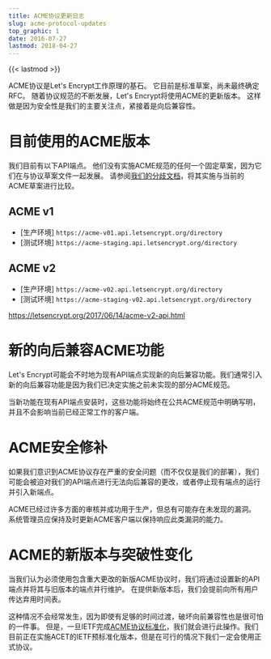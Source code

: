 ```yaml
---
title: ACME协议更新日志
slug: acme-protocol-updates
top_graphic: 1
date: 2016-07-27
lastmod: 2018-04-27
---
```


{{< lastmod >}}

ACME协议是Let's Encrypt工作原理的基石。 它目前是标准草案，尚未最终确定RFC。 随着协议规范的不断发展，Let's Encrypt将使用ACME的更新版本。 这样做是因为安全性是我们的主要关注点，紧接着是向后兼容性。

# 目前使用的ACME版本

我们目前有以下API端点。 他们没有实施ACME规范的任何一个固定草案，因为它们在与协议草案文件一起发展。 请参阅[我们的分歧文档](https://github.com/letsencrypt/boulder/blob/master/docs/acme-divergences.md)，将其实施与当前的ACME草案进行比较。

## ACME v1

* [生产环境] `https://acme-v01.api.letsencrypt.org/directory`
* [测试环境] `https://acme-staging.api.letsencrypt.org/directory`

## ACME v2

* [生产环境] `https://acme-v02.api.letsencrypt.org/directory`
* [测试环境] `https://acme-staging-v02.api.letsencrypt.org/directory`

https://letsencrypt.org/2017/06/14/acme-v2-api.html

# 新的向后兼容ACME功能

Let's Encrypt可能会不时地为现有API端点实现新的向后兼容功能。我们通常引入新的向后兼容功能是因为我们已决定实施之前未实现的部分ACME规范。

当新功能在现有API端点安装时，这些功能将始终在公共ACME规范中明确写明，并且不会影响当前已经正常工作的客户端。

# ACME安全修补

如果我们意识到ACME协议存在严重的安全问题（而不仅仅是我们的部署），我们可能会被迫对我们的API端点进行无法向后兼容的更改，或者停止现有端点的运行并引入新端点。

ACME已经过许多方面的审核并成功用于生产，但总有可能存在未发现的漏洞。 系统管理员应保持及时更新ACME客户端以保持响应此类漏洞的能力。

# ACME的新版本与突破性变化

当我们认为必须使用包含重大更改的新版ACME协议时，我们将通过设置新的API端点并将其与旧版本的端点并行维护。 在提供新版本后，我们会提前向所有用户传达弃用时间表。

这种情况不会经常发生，因为即使有足够的时间过渡，破坏向前兼容性也是很可怕的一件事。 但是，一旦IETF完成[ACME协议标准化](https://datatracker.ietf.org/wg/acme/charter/)，我们就会进行此操作。我们目前正在实施ACET的IETF预标准化版本，但是在可行的情况下我们一定会使用正式协议。
